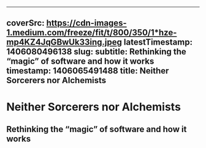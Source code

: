 
---
coverSrc: https://cdn-images-1.medium.com/freeze/fit/t/800/350/1*hze-mp4KZ4JqGBwUk33ing.jpeg
latestTimestamp: 1406080496138
slug: 
subtitle: Rethinking the “magic” of software and how it works
timestamp: 1406065491488
title: Neither Sorcerers nor Alchemists
---
# Neither Sorcerers nor Alchemists
## Rethinking the “magic” of software and how it works



